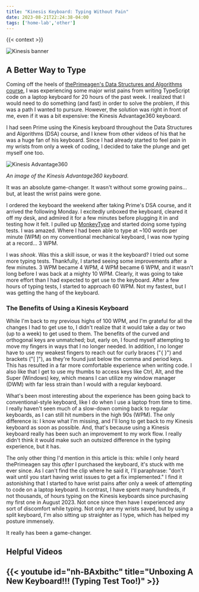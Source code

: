```yaml
---
title: "Kinesis Keyboard: Typing Without Pain"
date: 2023-08-21T22:24:38-04:00
tags: ['home-lab','other']
---
```


{{< context >}}

![Kinesis banner](/images/kinesis-banner.png)

## A Better Way to Type

Coming off the heels of [thePrimeagen's Data Structures and Algorithms course](/home-lab/other/theprimeagen-dsa-course), I was experiencing some major wrist pains from writing TypeScript code on a laptop keyboard for 20 hours of the past week. I realized that I would need to do something (and fast) in order to solve the problem, if this was a path I wanted to pursure. However, the solution was right in front of me, even if it was a bit expensive: the Kinesis Advantage360 keyboard.

I had seen Prime using the Kinesis keyboard throughout the Data Structures and Algorithms (DSA) course, and I knew from other videos of his that he was a huge fan of his keyboard. Since I had already started to feel pain in my wrists from only a week of coding, I decided to take the plunge and get myself one too.

![Kinesis Advantage360](/images/kinesis-advantage360.jpg)

*An image of the Kinesis Advantage360 keyboard.*

It was an absolute game-changer. It wasn't without some growing pains... but, at least the wrist pains were gone.

I ordered the keyboard the weekend after taking Prime's DSA course, and it arrived the following Monday. I excitedly unboxed the keyboard, cleared it off my desk, and admired it for a few minutes before plugging it in and testing how it felt. I pulled up [MonkeyType](https://monkeytype.com) and started doing some typing tests. I was amazed. Where I had been able to type at ~100 words per minute (WPM) on my conventional mechanical keyboard, I was now typing at a record... 3 WPM.

I was *shook*. Was this a skill issue, or was it the keyboard? I tried out some more typing tests. Thankfully, I started seeing some improvements after a few minutes. 3 WPM became 4 WPM, 4 WPM became 6 WPM, and it wasn't long before I was back at a mighty 10 WPM. Clearly, it was going to take more effort than I had expected to get use to the keyboard. After a few hours of typing tests, I started to approach 60 WPM. Not my fastest, but I was getting the hang of the keyboard.

### The Benefits of Using a Kinesis Keyboard

While I'm back to my previous highs of 100 WPM, and I'm grateful for all the changes I had to get use to, I didn't realize that it would take a day or two (up to a week) to get used to them. The benefits of the curved and orthogonal keys are unmatched; but, early on, I found myself attempting to move my fingers in ways that I no longer needed. In addition, I no longer have to use my weakest fingers to reach out for curly braces ("{ }") and brackets ("[ ]"), as they're found just below the comma and period keys. This has resulted in a far more comfortable experience when writing code. I also like that I get to use my thumbs to access keys like Ctrl, Alt, and the Super (Windows) key, which means I can utilize my window manager (DWM) with far less strain than I would with a regular keyboard.

What's been most interesting about the experience has been going back to conventional-style keyboard, like I do when I use a laptop from time to time. I really haven't seen much of a slow-down coming back to regular keyboards, as I can still hit numbers in the high 90s (WPM). The only difference is: I know what I'm missing, and I'll long to get back to my Kinesis keyboard as soon as possible. And, that's because using a Kinesis keyboard really has been such an improvement to my work flow. I really didn't think it would make such an outsized difference in the typing experience, but it has.

The only other thing I'd mention in this article is this: while I only heard thePrimeagen say this *after* I purchased the keyboard, it's stuck with me ever since. As I can't find the clip where he said it, I'll paraphrase: "don't wait until you start having wrist issues to get a fix implemented." I find it astonishing that I started to have wrist pains after only a week of attempting to code on a laptop keyboard. In contrast, I have spent many hundreds, if not thousands, of hours typing on the Kinesis keyboards since purchasing my first one in August 2023. Not once since then have I experienced any sort of discomfort while typing. Not only are my wrists saved, but by using a split keyboard, I'm also sitting up straighter as I type, which has helped my posture immensely.

It really has been a game-changer.

## Helpful Videos

## {{< youtube id="nh-BAxbithc" title="Unboxing A New Keyboard!!! (Typing Test Too!)" >}}
